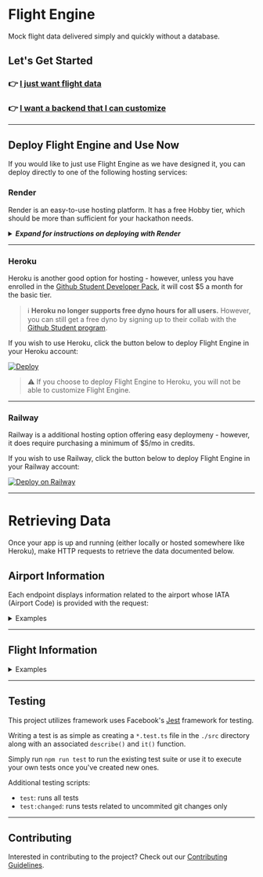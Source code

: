 # Flight Engine

Mock flight data delivered simply and quickly without a database.

## Let's Get Started

### 👉 [I just want flight data](#deploy-flight-engine-and-use-now)

### 👉 [I want a backend that I can customize](./docs/LOCAL_DEVELOPMENT.MD)

---

## Deploy Flight Engine and Use Now

If you would like to just use Flight Engine as we have designed it, you can deploy directly to one of the following hosting services:

### Render
Render is an easy-to-use hosting platform. It has a free Hobby tier, which should be more than sufficient for your hackathon needs.

<details><summary> <b><i>Expand for instructions on deploying with Render</i></b> </summary>

To get started, [create an account](https://dashboard.render.com/register) on Render, or log in with another account such as Google or Github.

After creating an account, use the dashboard to create a new "Web Service". It should open up a form for you to fill out. (*Click [this link](https://dashboard.render.com/web/new) if you have trouble getting to it*)

#### **Fill out Details**

For the `Source Code` option, select the `Public Git Repository` option and then paste the following into the url field: 
```
https://github.com/AmericanAirlines/Flight-Engine
```

Then click `Connect`. Render will then auto-populate some fields after inspecting the repo you provided.

In the new fields that appear, change the following:
- `Build Command` ➡️ Change to:
    ```
    npm install && npm run build
    ```
- `Instance Type` ➡️ Select the Free option.

Finally, click `Deploy Web Service`, and you should be up and running in a few minutes! Render will generate a URL where you can reach your app.
</details>

---

### Heroku
Heroku is another good option for hosting - however, unless you have enrolled in the [Github Student Developer Pack](https://education.github.com/discount_requests/application?type=student), it will cost $5 a month for the basic tier.
> :information_source: **Heroku no longer supports free dyno hours for all users.** However, you can still get a free dyno by signing up to their collab with the [Github Student program](https://www.heroku.com/github-students/signup).

If you wish to use Heroku, click the button below to deploy Flight Engine in your Heroku account:

[![Deploy](https://www.herokucdn.com/deploy/button.svg)](https://heroku.com/deploy?template=https://github.com/AmericanAirlines/Flight-Engine)


> :warning: If you choose to deploy Flight Engine to Heroku, you will not be able to customize Flight Engine.

---

### Railway

Railway is a additional hosting option offering easy deploymeny - however, it does require purchasing a minimum of $5/mo in credits.

If you wish to use Railway, click the button below to deploy Flight Engine in your Railway account:

[![Deploy on Railway](https://railway.com/button.svg)](https://railway.com/template/2N2RdE)

---

# Retrieving Data

Once your app is up and running (either locally or hosted somewhere like Heroku), make HTTP requests to retrieve the data documented below.

## Airport Information

Each endpoint displays information related to the airport whose IATA (Airport Code) is provided with the request:

<details><summary> Examples </summary>

### **Get the details of a given airport by its IATA (Airport Code)**

**URL** : `/airports?code=<IATA-CODE>`

**Method**: `GET`

**Auth required**: No

**Permissions required**: None

**Success Response**:

**Code**: `200 OK`

**Respones**

```json
{
  "code": "DFW",
  "city": "Dallas-Fort Worth",
  "timezone": "America/Chicago",
  "location": {
    "latitude": 32.8998,
    "longitude": 97.0403
  }
}
```

## 404 Response

```html
Airport not found
```

## Malformed Request Response

```html
Please enter a valid flight code i.e. DFW, GSO, ATL...
```

### **Get the details of all supported airports**

**URL** : `/airports/all`

**Method**: `GET`

**Auth required**: No

**Permissions required**: None

**Success Response**:

**Code**: `200 OK`

**Respones**

```json
[
  {
    "code": "DFW",
    "city": "Dallas-Fort Worth",
    "timezone": "America/Chicago",
    "location": {
      "latitude": 32.8998,
      "longitude": 97.0403
    }
  },
  {
    "code": "JFK",
    "city": "New York City",
    "timezone": "America/New_York",
    "location": {
      "latitude": 40.6413,
      "longitude": 73.7781
    }
  }
  //...
]
```

</details>

---

## Flight Information

<details><summary> Examples </summary>

Get the details of a given airport by its IATA (Airport Code)

## Default Request

**URL** : `/flights?date=YYYY-MM-DD`

**Method**: `GET`

**Auth required**: No

**Permissions required**: None

### <a id="default-success-response"></a> Success Response

**Code**: `200 OK`

```json
[
  {
    "flightNumber": "0978",
    "origin": {
      "code": "DFW",
      "city": "Dallas-Fort Worth",
      "timezone": "America/Chicago",
      "location": {
        "latitude": 32.8998,
        "longitude": 97.0403
      }
    },
    "destination": {
      "code": "PHL",
      "city": "Philadelphia",
      "timezone": "America/New_York",
      "location": {
        "latitude": 39.8729,
        "longitude": -75.2437
      }
    },
    "distance": 7393,
    "duration": {
      "locale": "18h 36m",
      "hours": 18,
      "minutes": 36
    },
    "departureTime": "2017-08-29T02:36:00.000-05:00",
    "arrivalTime": "2017-08-29T22:12:00.000-04:00",
    "aircraft": {
      "model": "321",
      "passengerCapacity": {
        "total": 181,
        "main": 165,
        "first": 16
      },
      "speed": 400
    }
  },
  "..."
]
```

---

## Flight Record From Specified Airport Destination Request

Will display flights filtered by airport destination

**URL** : `/flights?date=YYYY-MM-DD&destination=<IATA-CODE>`

**Method**: `GET`

**Auth required**: No

**Permissions required**: None

### <a id="desitnation-success-response"></a> Success Response

**Code**: `200 OK`

**Examples**

<details><summary> Flights by Destination</summary>

**Sample Endpoint** : `/flights?date=YYYY-MM-DD&destination=GSO`

```json
[
  {
    "flightNumber": "8124",
    "origin": {
      "code": "DFW",
      "city": "Dallas-Fort Worth",
      "timezone": "America/Chicago",
      "location": {
        "latitude": 32.8998,
        "longitude": 97.0403
      }
    },
    "destination": {
      "code": "GSO",
      "city": "Greensboro",
      "timezone": "America/New_York",
      "location": {
        "latitude": 36.0726,
        "longitude": -79.792
      }
    },
    "distance": 7675,
    "duration": {
      "locale": "21h 46m",
      "hours": 21,
      "minutes": 46
    },
    "departureTime": "2021-08-29T05:10:00.000-05:00",
    "arrivalTime": "2021-08-30T03:56:00.000-04:00",
    "aircraft": {
      "model": "757",
      "passengerCapacity": {
        "total": 176,
        "main": 160,
        "first": 16
      },
      "speed": 380
    }
  },
  {
    "flightNumber": "1643",
    "origin": {
      "code": "DFW",
      "city": "Dallas-Fort Worth",
      "timezone": "America/Chicago",
      "location": {
        "latitude": 32.8998,
        "longitude": 97.0403
      }
    },
    "destination": {
      "code": "GSO",
      "city": "Greensboro",
      "timezone": "America/New_York",
      "location": {
        "latitude": 36.0726,
        "longitude": -79.792
      }
    },
    "distance": 7675,
    "duration": {
      "locale": "20h 50m",
      "hours": 20,
      "minutes": 50
    },
    "departureTime": "2021-08-29T09:25:00.000-05:00",
    "arrivalTime": "2021-08-30T07:15:00.000-04:00",
    "aircraft": {
      "model": "321",
      "passengerCapacity": {
        "total": 181,
        "main": 165,
        "first": 16
      },
      "speed": 400
    }
  },
  "..."
]
```

</details>

---

## Flight Record From Specified Airport Origin Request

Will display flights filtered by airport destination

**URL** : `/flights?date=YYYY-MM-DD&origin=IATA-CODE`

**Method**: `GET`

**Auth required**: No

**Permissions required**: None

### <a id="origin-success-response"></a> Success Response

**Code**: `200 OK`

**Examples**

<details><summary> Flights by Origin</summary>
<p>

**Sample Endpoint** : `/flights?date=YYYY-MM-DD&origin=PHL`

```json
[
  {
    "flightNumber": "0216",
    "origin": {
      "code": "PHL",
      "city": "Philadelphia",
      "timezone": "America/New_York",
      "location": {
        "latitude": 39.8729,
        "longitude": -75.2437
      }
    },
    "destination": {
      "code": "SAN",
      "city": "San Diego",
      "timezone": "America/Los_Angeles",
      "location": {
        "latitude": 32.7338,
        "longitude": -117.1933
      }
    },
    "distance": 2368,
    "duration": {
      "locale": "6h 38m",
      "hours": 6,
      "minutes": 38
    },
    "departureTime": "2021-08-29T02:18:00.000-04:00",
    "arrivalTime": "2021-08-29T05:56:00.000-07:00",
    "aircraft": {
      "model": "757",
      "passengerCapacity": {
        "total": 176,
        "main": 160,
        "first": 16
      },
      "speed": 380
    }
  },
  {
    "flightNumber": "3815",
    "origin": {
      "code": "PHL",
      "city": "Philadelphia",
      "timezone": "America/New_York",
      "location": {
        "latitude": 39.8729,
        "longitude": -75.2437
      }
    },
    "destination": {
      "code": "SAN",
      "city": "San Diego",
      "timezone": "America/Los_Angeles",
      "location": {
        "latitude": 32.7338,
        "longitude": -117.1933
      }
    },
    "distance": 2368,
    "duration": {
      "locale": "6h 1m",
      "hours": 6,
      "minutes": 1
    },
    "departureTime": "2021-08-29T03:48:00.000-04:00",
    "arrivalTime": "2021-08-29T06:49:00.000-07:00",
    "aircraft": {
      "model": "738",
      "passengerCapacity": {
        "total": 160,
        "main": 144,
        "first": 16
      },
      "speed": 400
    }
  },
  "..."
]
```

</p>
</details>

---
## Flight Record For Specific Flight Number Request

Will display flights filtered by flight number

**URL** : `/flights?date=YYYY-MM-DD&flightNumber=<flight_number>`

**Method**: `GET`

**Auth required**: No

**Permissions required**: None

### <a id="origin-success-response"></a> Success Response

**Code**: `200 OK`

**Examples**

<details><summary> Flights by Number</summary>
<p>

**Sample Endpoint** : `/flights?date=YYYY-MM-DD&flightNumber=4211`

```json
[
  {
    "flightNumber": "4211",
    "origin": {
      "code": "DFW",
      "city": "Dallas-Fort Worth",
      "timezone": "America/Chicago",
      "location": {
        "latitude": 32.8998,
        "longitude": -97.0403
      }
    },
    "destination": {
      "code": "PHL",
      "city": "Philadelphia",
      "timezone": "America/New_York",
      "location": {
        "latitude": 39.8729,
        "longitude": -75.2437
      }
    },
    "distance": 1302,
    "duration": {
      "locale": "3h 28m",
      "hours": 3,
      "minutes": 28
    },
    "departureTime": "2024-01-26T02:37:32.307-06:00",
    "arrivalTime": "2024-01-26T07:05:32.307-05:00",
    "aircraft": {
      "model": "757",
      "passengerCapacity": {
        "total": 176,
        "main": 160,
        "first": 16
      },
      "speed": 380
    }
  },
  {
    "flightNumber": "4211",
    "origin": {
      "code": "GSO",
      "city": "Greensboro",
      "timezone": "America/New_York",
      "location": {
        "latitude": 36.0726,
        "longitude": -79.792
      }
    },
    "destination": {
      "code": "TPA",
      "city": "Tampa",
      "timezone": "America/New_York",
      "location": {
        "latitude": 36.1043,
        "longitude": -79.935
      }
    },
    "distance": 8,
    "duration": {
      "locale": "0h 1m",
      "hours": 0,
      "minutes": 1
    },
    "departureTime": "2024-01-26T16:33:51.420-05:00",
    "arrivalTime": "2024-01-26T16:34:51.420-05:00",
    "aircraft": {
      "model": "757",
      "passengerCapacity": {
        "total": 176,
        "main": 160,
        "first": 16
      },
      "speed": 380
    }
  }
]
```

</p>
</details>

---

## Malformed Request Response

```html
'date' value (2017-08-299) is malformed; 'date' must use the following format: YYYY-MM-DD
```

## Missing Date Response

```html
'date' is a required parameter and must use the following format: YYYY-MM-DD
```

</details>

---

## Testing

This project utilizes framework uses Facebook's [Jest](https://facebook.github.io/jest/) framework for testing.

Writing a test is as simple as creating a `*.test.ts` file in the `./src` directory along with an associated `describe()` and `it()` function.

Simply run `npm run test` to run the existing test suite or use it to execute your own tests once you've created new ones.

Additional testing scripts:

- `test`: runs all tests
- `test:changed`: runs tests related to uncommited git changes only

---

## Contributing

Interested in contributing to the project? Check out our [Contributing Guidelines](.github/CONTRIBUTING.md).
